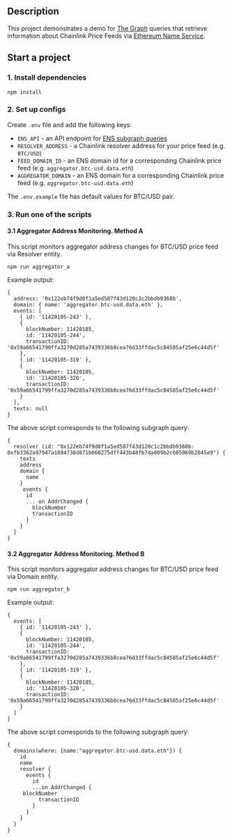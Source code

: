 ## Description

This project demonstrates a demo for [The Graph](https://thegraph.com) queries that retrieve information about Chainlink Price Feeds via [Ethereum Name Service](https://app.ens.domains).

## Start a project

### 1. Install dependencies
```
npm install
```

### 2. Set up configs

Create `.env` file and add the following keys:
 - `ENS_API` - an API endpoint for [ENS subgraph queries](https://thegraph.com/explorer/subgraph/ensdomains/ens)
 - `RESOLVER_ADDRESS` - a Chainlink resolver address for your price feed (e.g. `BTC/USD`)
 - `FEED_DOMAIN_ID` - an ENS domain id for a corresponding Chainlink price feed (e.g. `aggregator.btc-usd.data.eth`)
 - `AGGREGATOR_DOMAIN` - an ENS domain for a corresponding Chainlink price feed (e.g. `aggregator.btc-usd.data.eth`)

The `.env.example` file has default values for BTC/USD pair.

### 3. Run one of the scripts

#### 3.1 Aggregator Address Monitoring. Method A

This script monitors aggregator address changes for BTC/USD price feed via Resolver entity.

```
npm run aggregator_a
```

Example output:
```
{
  address: '0x122eb74f9d0f1a5ed587f43d120c1c2bbdb9360b',
  domain: { name: 'aggregator.btc-usd.data.eth' },
  events: [
    { id: '11420105-243' },
    {
      blockNumber: 11420105,
      id: '11420105-244',
      transactionID: '0x59a66541799ffa3270d285a7439336b8cea76d33ffdac5c84585af25e6c44d5f'
    },
    { id: '11420105-319' },
    {
      blockNumber: 11420105,
      id: '11420105-320',
      transactionID: '0x59a66541799ffa3270d285a7439336b8cea76d33ffdac5c84585af25e6c44d5f'
    }
  ],
  texts: null
}
```

The above script corresponds to the following subgraph query:

```
{
  resolver (id: "0x122eb74f9d0f1a5ed587f43d120c1c2bbdb9360b-0xfb3362a97947a1804738d871b660275dff443b48fb7da009b2c605969b2045e9") {
    texts
    address
    domain {
      name
    }
     events {
      id
      ... on AddrChanged {
        blockNumber
        transactionID
      }
    }
  }
}
```

#### 3.2 Aggregator Address Monitoring. Method B

This script monitors aggregator address changes for BTC/USD price feed via Domain entity.

```
npm run aggregator_b
```

Example output:
```
{
  events: [
    { id: '11420105-243' },
    {
      blockNumber: 11420105,
      id: '11420105-244',
      transactionID: '0x59a66541799ffa3270d285a7439336b8cea76d33ffdac5c84585af25e6c44d5f'
    },
    { id: '11420105-319' },
    {
      blockNumber: 11420105,
      id: '11420105-320',
      transactionID: '0x59a66541799ffa3270d285a7439336b8cea76d33ffdac5c84585af25e6c44d5f'
    }
  ]
}
```

The above script corresponds to the following subgraph query:

```
{
  domains(where: {name:"aggregator.btc-usd.data.eth"}) {
    id
    name
    resolver {
      events {
        id
        ...on AddrChanged {
     blockNumber
          transactionID
        }
      }
    }
  }
}
```
